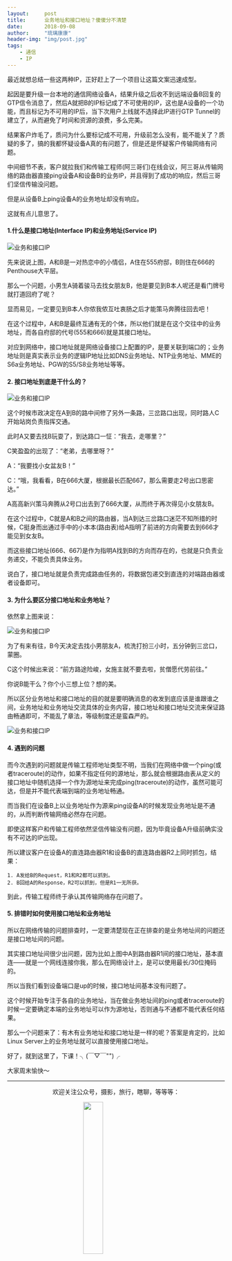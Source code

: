```yaml
---
layout:     post
title:      业务地址和接口地址？傻傻分不清楚
date:       2018-09-08
author:     "琉璃康康"
header-img: "img/post.jpg"
tags:
    - 通信
    - IP
---
```



<style>
img{
  display:block;
  margin:0
  auto;
}
</style>

<meta name="referrer" content="never">

最近就想总结一些这两种IP，正好赶上了一个项目让这篇文案迅速成型。

起因是要升级一台本地的通信网络设备A，结果升级之后收不到远端设备B回复的GTP信令消息了，然后A就把B的IP标记成了不可使用的IP，这也是A设备的一个功能，而且标记为不可用的IP后，当下次用户上线就不选择此IP进行GTP Tunnel的建立了，从而避免了时间和资源的浪费，多么完美。

结果客户炸毛了，质问为什么要标记成不可用，升级前怎么没有，能不能关了？质疑的多了，搞的我都怀疑设备A真的有问题了，但是还是怀疑客户传输网络有问题。

中间细节不表，客户就拉我们和传输工程师(阿三哥们)在线会议，阿三哥从传输网络的路由器直接ping设备A和设备B的业务IP，并且得到了成功的响应，然后三哥们坚信传输没问题。

但是从设备B上ping设备A的业务地址却没有响应。

这就有点儿意思了。

#### 1.什么是接口地址(Interface IP)和业务地址(Service IP)

![业务和接口IP][1]

先来说说上图，A和B是一对热恋中的小情侣，A住在555府邸，B则住在666的Penthouse大平层。

那么一个问题，小男生A骑着骏马去找女朋友B，他是要见到B本人呢还是看门牌号就打道回府了呢？

显而易见，一定要见到B本人你侬我侬互吐衷肠之后才能策马奔腾往回去吧！

在这个过程中，A和B是最终互通有无的个体，所以他们就是在这个交往中的业务地址，而各自府邸的代号(555和666)就是其接口地址。

对应到网络中，接口地址就是网络设备接口上配置的IP，是要关联到端口的；业务地址则是真实表示业务的逻辑IP地址比如DNS业务地址、NTP业务地址、MME的S6a业务地址、PGW的S5/S8业务地址等等。

#### 2. 接口地址到底是干什么的？

![业务和接口IP][2]

这个时候市政决定在A到B的路中间修了另外一条路，三岔路口出现，同时路人C开始站岗负责指挥交通。

此时A又要去找B玩耍了，到达路口一怔：“我去，走哪里？”

C笑盈盈的出现了：“老弟，去哪里呀？”

A：“我要找小女盆友B！”

C：“哦，我看看，B在666大厦，根据最长匹配667，那么需要走2号出口思密达。”

A高高新兴策马奔腾从2号口出去到了666大厦，从而终于再次得见小女朋友B。

在这个过程中，C就是A和B之间的路由器，当A到达三岔路口迷茫不知所措的时候，C挺身而出通过手中的小本本(路由表)给A指明了前进的方向需要去到666才能见到女友B。

而这些接口地址(666、667)是作为指明A找到B的方向而存在的，也就是只负责业务递交，不能负责具体业务。

说白了，接口地址就是负责完成路由任务的，将数据包递交到直连的对端路由器或者设备即可。

#### 3. 为什么要区分接口地址和业务地址？

依然拿上图来说：

![业务和接口IP][2]

为了有来有往，B今天决定去找小男朋友A，梳洗打扮三小时，五分钟到三岔口，蒙圈。

C这个时候出来说：“前方路途险峻，女施主就不要去啦，贫僧愿代劳前往。”

你说B能干么？你个小三想上位？想的美。

所以区分业务地址和接口地址的目的就是要明确消息的收发到底应该是谁跟谁之间，业务地址和业务地址交流具体的业务内容，接口地址和接口地址交流来保证路由畅通即可，不能乱了章法，等级制度还是蛮森严的。

![业务和接口IP][3]

#### 4. 遇到的问题

而今次遇到的问题就是传输工程师地址类型不明，当我们在网络中做一个ping(或者traceroute)的动作，如果不指定任何的源地址，那么就会根据路由表从定义的接口地址中随机选择一个作为源地址来完成ping(traceroute)的动作，虽然可能可达，但是并不能代表端到端的业务地址畅通。

而当我们在设备B上以业务地址作为源来ping设备A的时候发现业务地址是不通的，从而判断传输网络必然存在问题。

即使这样客户和传输工程师依然坚信传输没有问题，因为毕竟设备A升级前确实没有不可达的IP出现。

所以建议客户在设备A的直连路由器R1和设备B的直连路由器R2上同时抓包，结果：
```
1. A发给B的Request，R1和R2都可以抓到。
2. B回给A的Response，R2可以抓到，但是R1一无所获。
```
到此，传输工程师终于承认其传输网络存在问题了。

#### 5. 排错时如何使用接口地址和业务地址

所以在网络传输的问题排查时，一定要清楚现在正在排查的是业务地址间的问题还是接口地址间的问题。

其实接口地址间很少出问题，因为比如上图中A到路由器R1间的接口地址，基本直连——就是一个网线连接你我，那么在网络设计上，是可以使用最长/30位掩码的。

所以当我们看到设备端口是up的时候，接口地址间基本没有问题了。

这个时候开始专注于各自的业务地址，当在做业务地址间的ping或者traceroute的时候一定要确定本端的业务地址可以作为源地址，否则通与不通都不能代表任何结果。

那么一个问题来了：有木有业务地址和接口地址是一样的呢？答案是肯定的，比如Linux Server上的业务地址就可以直接使用接口地址。

好了，就到这里了，下课！╮(￣▽￣"")╭

大家周末愉快～

------------
<p align="center">欢迎关注公众号，摄影，旅行，瞎聊，等等等：</p>
<img src="https://mmbiz.qpic.cn/mmbiz_jpg/QqiaFS6NT0eD1g2UjYu4VfCGHmbhgVqOAnNnJQfN7ZhRVUCopYOsfpPtIEB95VNEqu8trAxJXzGDg01ka6z6wzQ/0?wx_fmt=jpeg" width="30%" />

  [1]: https://mmbiz.qpic.cn/mmbiz_png/QqiaFS6NT0eCz7Nm9VolHPcmO0shzsg7f2QODetb06WjzwqEWLhEnUWqiaureW9xKHg9VjEXIAm3wtWclZWsDpMA/0?wx_fmt=png
  [2]: https://mmbiz.qpic.cn/mmbiz_png/QqiaFS6NT0eCz7Nm9VolHPcmO0shzsg7f5OibokhMT1pOP0rEefYMniaFTaKoyVQNkibKaQZMQbC3G84MkicQpcI9qg/0?wx_fmt=png
  [3]: https://mmbiz.qpic.cn/mmbiz_png/QqiaFS6NT0eCz7Nm9VolHPcmO0shzsg7feMQzliavyUNp8qGjR9RYesYKfM2d1xCdN3Pvp9icMmeNue4TY2nlpMeQ/0?wx_fmt=png


